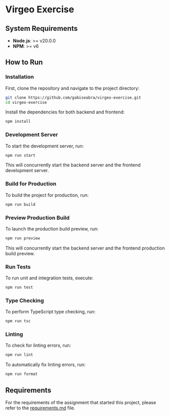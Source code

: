 # Virgeo Exercise

## System Requirements

- **Node.js**: >= v20.0.0
- **NPM**: >= v6

## How to Run

### Installation

First, clone the repository and navigate to the project directory:

```bash
git clone https://github.com/gabiseabra/virgeo-exercise.git
cd virgeo-exercise
```

Install the dependencies for both backend and frontend:

```bash
npm install
```

### Development Server

To start the development server, run:

```bash
npm run start
```

This will concurrently start the backend server and the frontend development server.

### Build for Production

To build the project for production, run:

```bash
npm run build
```

### Preview Production Build

To launch the production build preview, run:

```bash
npm run preview
```

This will concurrently start the backend server and the frontend production build preview.

### Run Tests

To run unit and integration tests, execute:

```bash
npm run test
```

### Type Checking

To perform TypeScript type checking, run:

```bash
npm run tsc
```

### Linting

To check for linting errors, run:

```bash
npm run lint
```

To automatically fix linting errors, run:

```bash
npm run format
```

## Requirements

For the requirements of the assignment that started this project, please refer to the [requirements.md](requirements.md) file.

